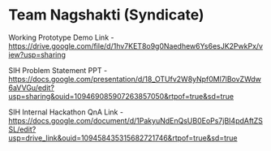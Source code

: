 # Team Nagshakti (Syndicate)

Working Prototype Demo Link - https://drive.google.com/file/d/1hv7KET8o9g0Naedhew6Ys6esJK2PwkPx/view?usp=sharing

SIH Problem Statement PPT - https://docs.google.com/presentation/d/18_OTUfv2W8yNpf0Ml7lBovZWdw6aVVGu/edit?usp=sharing&ouid=109469085907263857050&rtpof=true&sd=true

SIH Internal Hackathon QnA Link - https://docs.google.com/document/d/1PakyuNdEnQsUB0EoPs7jBI4pdAftZSSL/edit?usp=drive_link&ouid=109458435315682721746&rtpof=true&sd=true
